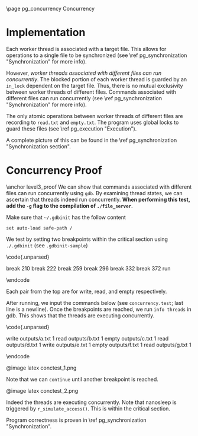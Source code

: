 \page pg_concurrency Concurrency

# Implementation
Each worker thread is associated with a target file. This allows for operations to a single file to be synchronized (see \ref pg_synchronization "Synchronization" for more info).

However, *worker threads associated with different files can run concurrently*. The blocked portion of each worker thread is guarded by an `in_lock` dependent on the target file. Thus, there is no mutual exclusivity between worker threads of different files. Commands associated with different files can run concurrently (see \ref pg_synchronization "Synchronization" for more info).

The only atomic operations between worker threads of different files are recording to `read.txt` and `empty.txt`. The program uses global locks to guard these files (see \ref pg_execution "Execution").

A complete picture of this can be found in the \ref pg_synchronization "Synchronization section".

# Concurrency Proof
\anchor level3_proof
We can show that commands associated with different files can run concurrently using `gdb`. By examining thread states, we can ascertain that threads indeed run concurrently. **When performing this test, add the `-g` flag to the compilation of `./file_server`**.

Make sure that `~/.gdbinit` has the follow content

```
set auto-load safe-path /
```

We test by setting two breakpoints within the critical section using `./.gdbinit` (see `.gdbinit-sample`)

\code{.unparsed}

break 210
break 222
break 259
break 296
break 332
break 372
run

\endcode

Each pair from the top are for write, read, and empty respectively.

After running, we input the commands below (see `concurrency.test`; last line is a newline). Once the breakpoints are reached, we run `info threads` in gdb. This shows that the threads are executing concurrently.

\code{.unparsed}

write outputs/a.txt 1
read outputs/b.txt 1
empty outputs/c.txt 1
read outputs/d.txt 1
write outputs/e.txt 1
empty outputs/f.txt 1
read outputs/g.txt 1

\endcode

@image latex conctest_1.png

Note that we can `continue` until another breakpoint is reached.

@image latex conctest_2.png

Indeed the threads are executing concurrently. Note that nanosleep is triggered by `r_simulate_access()`. This is within the critical section.

Program correctness is proven in \ref pg_synchronization "Synchronization".
